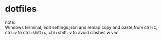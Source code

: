 # dotfiles

note:  
Windows terminal, edit settings.json and remap copy and paste from ctrl+c, ctrl+v to ctrl+shift+c, ctrl+shift+v to avoid clashes w vim

